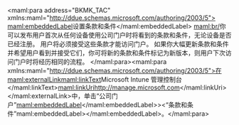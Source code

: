 <Token xmlns:xlink="http://www.w3.org/1999/xlink"><maml:para address="BKMK_TAC" xmlns:maml="http://ddue.schemas.microsoft.com/authoring/2003/5"> <maml:embeddedLabel>设置条款和条件</maml:embeddedLabel> <maml:br/>你可以发布用户首次从任何设备使用公司门户时将看到的条款和条件，无论设备是否已经注册。 用户将必须接受这些条款才能访问门户。  如果你大幅更新条款和条件并希望用户看到并接受它们，你可将新的条款和条件标记为新版本，则用户下次访问门户时将经历相同的流程。  </maml:para><maml:para xmlns:maml="http://ddue.schemas.microsoft.com/authoring/2003/5">在 <maml:externalLink><maml:linkText>Microsoft Intune 管理控制台</maml:linkText><maml:linkUri>http://manage.microsoft.com</maml:linkUri></maml:externalLink>中，单击“公司门户”<maml:embeddedLabel></maml:embeddedLabel>&gt;<“条款和条件”maml:embeddedLabel></maml:embeddedLabel>。</maml:para></Token>

<!--HONumber=May16_HO2-->



